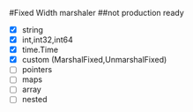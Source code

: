 #Fixed Width marshaler
##not production ready

- [x] string
- [x] int,int32,int64
- [x] time.Time
- [x] custom (MarshalFixed,UnmarshalFixed)
- [ ] pointers
- [ ] maps
- [ ] array
- [ ] nested